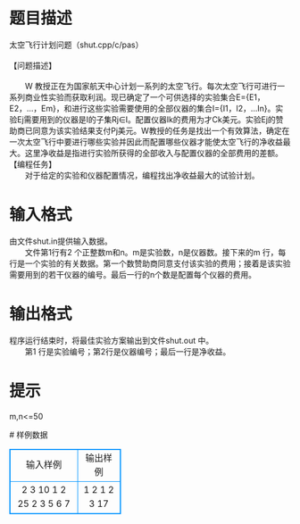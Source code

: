 # 

 
 # 题目描述 
<p>太空飞行计划问题（shut.cpp/c/pas）<br />
<br />
【问题描述】<br />
<br />
　　W&nbsp;教授正在为国家航天中心计划一系列的太空飞行。每次太空飞行可进行一系列商业性实验而获取利润。现已确定了一个可供选择的实验集合E={E1，E2，&hellip;，Em}，和进行这些实验需要使用的全部仪器的集合I={I1，I2，&hellip;In}。实验Ej需要用到的仪器是I的子集Rj&isin;I。配置仪器Ik的费用为才Ck美元。实验Ej的赞助商已同意为该实验结果支付Pj美元。W教授的任务是找出一个有效算法，确定在一次太空飞行中要进行哪些实验并因此而配置哪些仪器才能使太空飞行的净收益最大。这里净收益是指进行实验所获得的全部收入与配置仪器的全部费用的差额。<br />
【编程任务】<br />
　　对于给定的实验和仪器配置情况，编程找出净收益最大的试验计划。</p> 

 
 # 输入格式 
<p>由文件shut.in提供输入数据。<br />
　　文件第1行有2&nbsp;个正整数m和n。m是实验数，n是仪器数。接下来的m&nbsp;行，每行是一个实验的有关数据。第一个数赞助商同意支付该实验的费用；接着是该实验需要用到的若干仪器的编号。最后一行的n个数是配置每个仪器的费用。</p> 

 
 # 输出格式 
<p>程序运行结束时，将最佳实验方案输出到文件shut.out&nbsp;中。<br />
　　第1&nbsp;行是实验编号；第2行是仪器编号；最后一行是净收益。</p> 

 
 # 提示 
<p>m,n&lt;=50</p> 
# 样例数据
<style>
        table,table tr th, table tr td { border:1px solid #0094ff; }
        table { width: 200px; min-height: 25px; line-height: 25px; text-align: center; border-collapse: collapse;}   
    </style>
<table>
	<tr>
		<td>输入样例</td>
		<td>输出样例</td>
	</tr>
<tr><td>2 3
10 1 2
25 2 3
5 6 7</td><td>1 2
1 2 3
17</td></tr></table>
